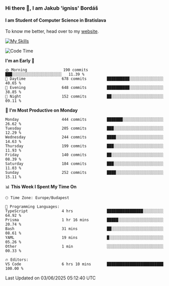 ### Hi there 👋, I am Jakub 'igniss' Bordáš

#### I am Student of Computer Science in Bratislava
To know me better, head over to my [website](https://bordas.sk).

[![My Skills](https://skillicons.dev/icons?i=js,typescript,html,css,figma,svelte,vue,next,postgresql,nest,express,nodejs)](https://bordas.sk)


<!--START_SECTION:waka-->
![Code Time](http://img.shields.io/badge/Code%20Time-1%2C921%20hrs%2043%20mins-blue)

**I'm an Early 🐤** 

```text
🌞 Morning                190 commits         ███░░░░░░░░░░░░░░░░░░░░░░   11.39 % 
🌆 Daytime                678 commits         ██████████░░░░░░░░░░░░░░░   40.65 % 
🌃 Evening                648 commits         ██████████░░░░░░░░░░░░░░░   38.85 % 
🌙 Night                  152 commits         ██░░░░░░░░░░░░░░░░░░░░░░░   09.11 % 
```
📅 **I'm Most Productive on Monday** 

```text
Monday                   444 commits         ███████░░░░░░░░░░░░░░░░░░   26.62 % 
Tuesday                  205 commits         ███░░░░░░░░░░░░░░░░░░░░░░   12.29 % 
Wednesday                244 commits         ████░░░░░░░░░░░░░░░░░░░░░   14.63 % 
Thursday                 199 commits         ███░░░░░░░░░░░░░░░░░░░░░░   11.93 % 
Friday                   140 commits         ██░░░░░░░░░░░░░░░░░░░░░░░   08.39 % 
Saturday                 184 commits         ███░░░░░░░░░░░░░░░░░░░░░░   11.03 % 
Sunday                   252 commits         ████░░░░░░░░░░░░░░░░░░░░░   15.11 % 
```


📊 **This Week I Spent My Time On** 

```text
🕑︎ Time Zone: Europe/Budapest

💬 Programming Languages: 
TypeScript               4 hrs               ████████████████░░░░░░░░░   64.92 % 
Prisma                   1 hr 16 mins        █████░░░░░░░░░░░░░░░░░░░░   20.74 % 
Bash                     31 mins             ██░░░░░░░░░░░░░░░░░░░░░░░   08.61 % 
YAML                     19 mins             █░░░░░░░░░░░░░░░░░░░░░░░░   05.26 % 
Other                    1 min               ░░░░░░░░░░░░░░░░░░░░░░░░░   00.33 % 

🔥 Editors: 
VS Code                  6 hrs 10 mins       █████████████████████████   100.00 % 
```


 Last Updated on 03/06/2025 05:12:40 UTC
<!--END_SECTION:waka-->
